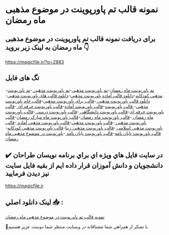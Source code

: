 # نمونه قالب تم پاورپوینت در موضوع مذهبی ماه رمضان

## برای دریافت نمونه قالب تم پاورپوینت در موضوع مذهبی ماه رمضان به لینک زیر بروید 👇

https://magicfile.ir/?p=2883

## تگ های فایل

-[تم پاورپوینت ماه رمضان](https://magicfile.ir/product/%d9%86%d9%85%d9%88%d9%86%d9%87-%d9%82%d8%a7%d9%84%d8%a8-%d8%aa%d9%85-%d9%be%d8%a7%d9%88%d8%b1%d9%be%d9%88%db%8c%d9%86%d8%aa-%d8%af%d8%b1-%d9%85%d9%88%d8%b6%d9%88%d8%b9-%d9%85%d8%b0%d9%87%d8%a8%db%8c-%d9%85%d8%a7%d9%87-%d8%b1%d9%85%d8%b6%d8%a7%d9%86/)-[تم پاورپوینت مذهبی](https://magicfile.ir/product/%d9%86%d9%85%d9%88%d9%86%d9%87-%d9%82%d8%a7%d9%84%d8%a8-%d8%aa%d9%85-%d9%be%d8%a7%d9%88%d8%b1%d9%be%d9%88%db%8c%d9%86%d8%aa-%d8%af%d8%b1-%d9%85%d9%88%d8%b6%d9%88%d8%b9-%d9%85%d8%b0%d9%87%d8%a8%db%8c-%d9%85%d8%a7%d9%87-%d8%b1%d9%85%d8%b6%d8%a7%d9%86/)-[تم پاورپوینت مذهبی ](https://magicfile.ir/product/%d9%86%d9%85%d9%88%d9%86%d9%87-%d9%82%d8%a7%d9%84%d8%a8-%d8%aa%d9%85-%d9%be%d8%a7%d9%88%d8%b1%d9%be%d9%88%db%8c%d9%86%d8%aa-%d8%af%d8%b1-%d9%85%d9%88%d8%b6%d9%88%d8%b9-%d9%85%d8%b0%d9%87%d8%a8%db%8c-%d9%85%d8%a7%d9%87-%d8%b1%d9%85%d8%b6%d8%a7%d9%86/)-[تم پاورپوینت مذهبی کودکانه](https://magicfile.ir/product/%d9%86%d9%85%d9%88%d9%86%d9%87-%d9%82%d8%a7%d9%84%d8%a8-%d8%aa%d9%85-%d9%be%d8%a7%d9%88%d8%b1%d9%be%d9%88%db%8c%d9%86%d8%aa-%d8%af%d8%b1-%d9%85%d9%88%d8%b6%d9%88%d8%b9-%d9%85%d8%b0%d9%87%d8%a8%db%8c-%d9%85%d8%a7%d9%87-%d8%b1%d9%85%d8%b6%d8%a7%d9%86/)-[دانلود قالب آماده پاورپوینت مذهبی](https://magicfile.ir/product/%d9%86%d9%85%d9%88%d9%86%d9%87-%d9%82%d8%a7%d9%84%d8%a8-%d8%aa%d9%85-%d9%be%d8%a7%d9%88%d8%b1%d9%be%d9%88%db%8c%d9%86%d8%aa-%d8%af%d8%b1-%d9%85%d9%88%d8%b6%d9%88%d8%b9-%d9%85%d8%b0%d9%87%d8%a8%db%8c-%d9%85%d8%a7%d9%87-%d8%b1%d9%85%d8%b6%d8%a7%d9%86/)-[دانلود قالب های پاورپوینت مذهبی](https://magicfile.ir/product/%d9%86%d9%85%d9%88%d9%86%d9%87-%d9%82%d8%a7%d9%84%d8%a8-%d8%aa%d9%85-%d9%be%d8%a7%d9%88%d8%b1%d9%be%d9%88%db%8c%d9%86%d8%aa-%d8%af%d8%b1-%d9%85%d9%88%d8%b6%d9%88%d8%b9-%d9%85%d8%b0%d9%87%d8%a8%db%8c-%d9%85%d8%a7%d9%87-%d8%b1%d9%85%d8%b6%d8%a7%d9%86/)-[دانلود قالب پاورپوینت مذهبی ](https://magicfile.ir/product/%d9%86%d9%85%d9%88%d9%86%d9%87-%d9%82%d8%a7%d9%84%d8%a8-%d8%aa%d9%85-%d9%be%d8%a7%d9%88%d8%b1%d9%be%d9%88%db%8c%d9%86%d8%aa-%d8%af%d8%b1-%d9%85%d9%88%d8%b6%d9%88%d8%b9-%d9%85%d8%b0%d9%87%d8%a8%db%8c-%d9%85%d8%a7%d9%87-%d8%b1%d9%85%d8%b6%d8%a7%d9%86/)-[قالب برای پاورپوینت مذهبی](https://magicfile.ir/product/%d9%86%d9%85%d9%88%d9%86%d9%87-%d9%82%d8%a7%d9%84%d8%a8-%d8%aa%d9%85-%d9%be%d8%a7%d9%88%d8%b1%d9%be%d9%88%db%8c%d9%86%d8%aa-%d8%af%d8%b1-%d9%85%d9%88%d8%b6%d9%88%d8%b9-%d9%85%d8%b0%d9%87%d8%a8%db%8c-%d9%85%d8%a7%d9%87-%d8%b1%d9%85%d8%b6%d8%a7%d9%86/)-[قالب خام پاورپوینت مذهبی](https://magicfile.ir/product/%d9%86%d9%85%d9%88%d9%86%d9%87-%d9%82%d8%a7%d9%84%d8%a8-%d8%aa%d9%85-%d9%be%d8%a7%d9%88%d8%b1%d9%be%d9%88%db%8c%d9%86%d8%aa-%d8%af%d8%b1-%d9%85%d9%88%d8%b6%d9%88%d8%b9-%d9%85%d8%b0%d9%87%d8%a8%db%8c-%d9%85%d8%a7%d9%87-%d8%b1%d9%85%d8%b6%d8%a7%d9%86/)-[ قالب پاورپوینت](https://magicfile.ir/product/%d9%86%d9%85%d9%88%d9%86%d9%87-%d9%82%d8%a7%d9%84%d8%a8-%d8%aa%d9%85-%d9%be%d8%a7%d9%88%d8%b1%d9%be%d9%88%db%8c%d9%86%d8%aa-%d8%af%d8%b1-%d9%85%d9%88%d8%b6%d9%88%d8%b9-%d9%85%d8%b0%d9%87%d8%a8%db%8c-%d9%85%d8%a7%d9%87-%d8%b1%d9%85%d8%b6%d8%a7%d9%86/)-[قالب پاورپوینت آماده](https://magicfile.ir/product/%d9%86%d9%85%d9%88%d9%86%d9%87-%d9%82%d8%a7%d9%84%d8%a8-%d8%aa%d9%85-%d9%be%d8%a7%d9%88%d8%b1%d9%be%d9%88%db%8c%d9%86%d8%aa-%d8%af%d8%b1-%d9%85%d9%88%d8%b6%d9%88%d8%b9-%d9%85%d8%b0%d9%87%d8%a8%db%8c-%d9%85%d8%a7%d9%87-%d8%b1%d9%85%d8%b6%d8%a7%d9%86/)-[قالب پاورپوینت حرفه ای ](https://magicfile.ir/product/%d9%86%d9%85%d9%88%d9%86%d9%87-%d9%82%d8%a7%d9%84%d8%a8-%d8%aa%d9%85-%d9%be%d8%a7%d9%88%d8%b1%d9%be%d9%88%db%8c%d9%86%d8%aa-%d8%af%d8%b1-%d9%85%d9%88%d8%b6%d9%88%d8%b9-%d9%85%d8%b0%d9%87%d8%a8%db%8c-%d9%85%d8%a7%d9%87-%d8%b1%d9%85%d8%b6%d8%a7%d9%86/)-[قالب پاورپوینت حرفه ای](https://magicfile.ir/product/%d9%86%d9%85%d9%88%d9%86%d9%87-%d9%82%d8%a7%d9%84%d8%a8-%d8%aa%d9%85-%d9%be%d8%a7%d9%88%d8%b1%d9%be%d9%88%db%8c%d9%86%d8%aa-%d8%af%d8%b1-%d9%85%d9%88%d8%b6%d9%88%d8%b9-%d9%85%d8%b0%d9%87%d8%a8%db%8c-%d9%85%d8%a7%d9%87-%d8%b1%d9%85%d8%b6%d8%a7%d9%86/)-[قالب پاورپوینت دانشگاهی ](https://magicfile.ir/product/%d9%86%d9%85%d9%88%d9%86%d9%87-%d9%82%d8%a7%d9%84%d8%a8-%d8%aa%d9%85-%d9%be%d8%a7%d9%88%d8%b1%d9%be%d9%88%db%8c%d9%86%d8%aa-%d8%af%d8%b1-%d9%85%d9%88%d8%b6%d9%88%d8%b9-%d9%85%d8%b0%d9%87%d8%a8%db%8c-%d9%85%d8%a7%d9%87-%d8%b1%d9%85%d8%b6%d8%a7%d9%86/)-[قالب پاورپوینت درسی ](https://magicfile.ir/product/%d9%86%d9%85%d9%88%d9%86%d9%87-%d9%82%d8%a7%d9%84%d8%a8-%d8%aa%d9%85-%d9%be%d8%a7%d9%88%d8%b1%d9%be%d9%88%db%8c%d9%86%d8%aa-%d8%af%d8%b1-%d9%85%d9%88%d8%b6%d9%88%d8%b9-%d9%85%d8%b0%d9%87%d8%a8%db%8c-%d9%85%d8%a7%d9%87-%d8%b1%d9%85%d8%b6%d8%a7%d9%86/)-[قالب پاورپوینت ماه رمضان ](https://magicfile.ir/product/%d9%86%d9%85%d9%88%d9%86%d9%87-%d9%82%d8%a7%d9%84%d8%a8-%d8%aa%d9%85-%d9%be%d8%a7%d9%88%d8%b1%d9%be%d9%88%db%8c%d9%86%d8%aa-%d8%af%d8%b1-%d9%85%d9%88%d8%b6%d9%88%d8%b9-%d9%85%d8%b0%d9%87%d8%a8%db%8c-%d9%85%d8%a7%d9%87-%d8%b1%d9%85%d8%b6%d8%a7%d9%86/)-[قالب پاورپوینت ماه رمضان](https://magicfile.ir/product/%d9%86%d9%85%d9%88%d9%86%d9%87-%d9%82%d8%a7%d9%84%d8%a8-%d8%aa%d9%85-%d9%be%d8%a7%d9%88%d8%b1%d9%be%d9%88%db%8c%d9%86%d8%aa-%d8%af%d8%b1-%d9%85%d9%88%d8%b6%d9%88%d8%b9-%d9%85%d8%b0%d9%87%d8%a8%db%8c-%d9%85%d8%a7%d9%87-%d8%b1%d9%85%d8%b6%d8%a7%d9%86/)-[قالب پاورپوینت ماه مبارک رمضان](https://magicfile.ir/product/%d9%86%d9%85%d9%88%d9%86%d9%87-%d9%82%d8%a7%d9%84%d8%a8-%d8%aa%d9%85-%d9%be%d8%a7%d9%88%d8%b1%d9%be%d9%88%db%8c%d9%86%d8%aa-%d8%af%d8%b1-%d9%85%d9%88%d8%b6%d9%88%d8%b9-%d9%85%d8%b0%d9%87%d8%a8%db%8c-%d9%85%d8%a7%d9%87-%d8%b1%d9%85%d8%b6%d8%a7%d9%86/)-[قالب پاورپوینت مذهبی ](https://magicfile.ir/product/%d9%86%d9%85%d9%88%d9%86%d9%87-%d9%82%d8%a7%d9%84%d8%a8-%d8%aa%d9%85-%d9%be%d8%a7%d9%88%d8%b1%d9%be%d9%88%db%8c%d9%86%d8%aa-%d8%af%d8%b1-%d9%85%d9%88%d8%b6%d9%88%d8%b9-%d9%85%d8%b0%d9%87%d8%a8%db%8c-%d9%85%d8%a7%d9%87-%d8%b1%d9%85%d8%b6%d8%a7%d9%86/)-[قالب پاورپوینت مذهبی](https://magicfile.ir/product/%d9%86%d9%85%d9%88%d9%86%d9%87-%d9%82%d8%a7%d9%84%d8%a8-%d8%aa%d9%85-%d9%be%d8%a7%d9%88%d8%b1%d9%be%d9%88%db%8c%d9%86%d8%aa-%d8%af%d8%b1-%d9%85%d9%88%d8%b6%d9%88%d8%b9-%d9%85%d8%b0%d9%87%d8%a8%db%8c-%d9%85%d8%a7%d9%87-%d8%b1%d9%85%d8%b6%d8%a7%d9%86/)-[قالب پاورپوینت مذهبی آماده ](https://magicfile.ir/product/%d9%86%d9%85%d9%88%d9%86%d9%87-%d9%82%d8%a7%d9%84%d8%a8-%d8%aa%d9%85-%d9%be%d8%a7%d9%88%d8%b1%d9%be%d9%88%db%8c%d9%86%d8%aa-%d8%af%d8%b1-%d9%85%d9%88%d8%b6%d9%88%d8%b9-%d9%85%d8%b0%d9%87%d8%a8%db%8c-%d9%85%d8%a7%d9%87-%d8%b1%d9%85%d8%b6%d8%a7%d9%86/)-[قالب پاورپوینت مذهبی اسلامی ](https://magicfile.ir/product/%d9%86%d9%85%d9%88%d9%86%d9%87-%d9%82%d8%a7%d9%84%d8%a8-%d8%aa%d9%85-%d9%be%d8%a7%d9%88%d8%b1%d9%be%d9%88%db%8c%d9%86%d8%aa-%d8%af%d8%b1-%d9%85%d9%88%d8%b6%d9%88%d8%b9-%d9%85%d8%b0%d9%87%d8%a8%db%8c-%d9%85%d8%a7%d9%87-%d8%b1%d9%85%d8%b6%d8%a7%d9%86/)-[قالب پاورپوینت مذهبی زیبا](https://magicfile.ir/product/%d9%86%d9%85%d9%88%d9%86%d9%87-%d9%82%d8%a7%d9%84%d8%a8-%d8%aa%d9%85-%d9%be%d8%a7%d9%88%d8%b1%d9%be%d9%88%db%8c%d9%86%d8%aa-%d8%af%d8%b1-%d9%85%d9%88%d8%b6%d9%88%d8%b9-%d9%85%d8%b0%d9%87%d8%a8%db%8c-%d9%85%d8%a7%d9%87-%d8%b1%d9%85%d8%b6%d8%a7%d9%86/)-[قالب پاورپوینت مذهبی کودکانه](https://magicfile.ir/product/%d9%86%d9%85%d9%88%d9%86%d9%87-%d9%82%d8%a7%d9%84%d8%a8-%d8%aa%d9%85-%d9%be%d8%a7%d9%88%d8%b1%d9%be%d9%88%db%8c%d9%86%d8%aa-%d8%af%d8%b1-%d9%85%d9%88%d8%b6%d9%88%d8%b9-%d9%85%d8%b0%d9%87%d8%a8%db%8c-%d9%85%d8%a7%d9%87-%d8%b1%d9%85%d8%b6%d8%a7%d9%86/)-[قالب پاورپوینت پایان نامه](https://magicfile.ir/product/%d9%86%d9%85%d9%88%d9%86%d9%87-%d9%82%d8%a7%d9%84%d8%a8-%d8%aa%d9%85-%d9%be%d8%a7%d9%88%d8%b1%d9%be%d9%88%db%8c%d9%86%d8%aa-%d8%af%d8%b1-%d9%85%d9%88%d8%b6%d9%88%d8%b9-%d9%85%d8%b0%d9%87%d8%a8%db%8c-%d9%85%d8%a7%d9%87-%d8%b1%d9%85%d8%b6%d8%a7%d9%86/)-[قالب پاورپوینت پایان نامه ](https://magicfile.ir/product/%d9%86%d9%85%d9%88%d9%86%d9%87-%d9%82%d8%a7%d9%84%d8%a8-%d8%aa%d9%85-%d9%be%d8%a7%d9%88%d8%b1%d9%be%d9%88%db%8c%d9%86%d8%aa-%d8%af%d8%b1-%d9%85%d9%88%d8%b6%d9%88%d8%b9-%d9%85%d8%b0%d9%87%d8%a8%db%8c-%d9%85%d8%a7%d9%87-%d8%b1%d9%85%d8%b6%d8%a7%d9%86/)-[پاورپوینت در موضوع مذهبی ماه رمضان](https://magicfile.ir/product/%d9%86%d9%85%d9%88%d9%86%d9%87-%d9%82%d8%a7%d9%84%d8%a8-%d8%aa%d9%85-%d9%be%d8%a7%d9%88%d8%b1%d9%be%d9%88%db%8c%d9%86%d8%aa-%d8%af%d8%b1-%d9%85%d9%88%d8%b6%d9%88%d8%b9-%d9%85%d8%b0%d9%87%d8%a8%db%8c-%d9%85%d8%a7%d9%87-%d8%b1%d9%85%d8%b6%d8%a7%d9%86/)

## ✔️ در سايت فايل هاي ويژه اي براي برنامه نويسان طراحان دانشجويان و دانش آموزان قرار داده ايم از بقيه فايل سايت نيز ديدن فرماييد

https://magicfile.ir


## لينک دانلود اصلي 📥 :

[نمونه قالب تم پاورپوینت در موضوع مذهبی ماه رمضان](https://magicfile.ir/product/%d9%86%d9%85%d9%88%d9%86%d9%87-%d9%82%d8%a7%d9%84%d8%a8-%d8%aa%d9%85-%d9%be%d8%a7%d9%88%d8%b1%d9%be%d9%88%db%8c%d9%86%d8%aa-%d8%af%d8%b1-%d9%85%d9%88%d8%b6%d9%88%d8%b9-%d9%85%d8%b0%d9%87%d8%a8%db%8c-%d9%85%d8%a7%d9%87-%d8%b1%d9%85%d8%b6%d8%a7%d9%86/) 


🙏با تشکر از همراهي شما مشتاقانه در وبسایت منتظر شما دوست عزیز هستیم

